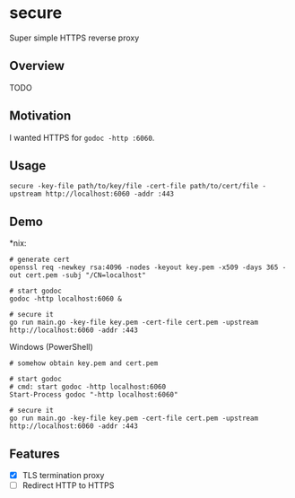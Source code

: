 # secure
Super simple HTTPS reverse proxy

## Overview
TODO

## Motivation
I wanted HTTPS for `godoc -http :6060`.

## Usage
```
secure -key-file path/to/key/file -cert-file path/to/cert/file -upstream http://localhost:6060 -addr :443
```

## Demo
*nix:
```
# generate cert
openssl req -newkey rsa:4096 -nodes -keyout key.pem -x509 -days 365 -out cert.pem -subj "/CN=localhost"

# start godoc
godoc -http localhost:6060 &

# secure it
go run main.go -key-file key.pem -cert-file cert.pem -upstream http://localhost:6060 -addr :443
```

Windows (PowerShell)
```
# somehow obtain key.pem and cert.pem

# start godoc
# cmd: start godoc -http localhost:6060
Start-Process godoc "-http localhost:6060"

# secure it
go run main.go -key-file key.pem -cert-file cert.pem -upstream http://localhost:6060 -addr :443
```

## Features
- [x] TLS termination proxy
- [ ] Redirect HTTP to HTTPS
